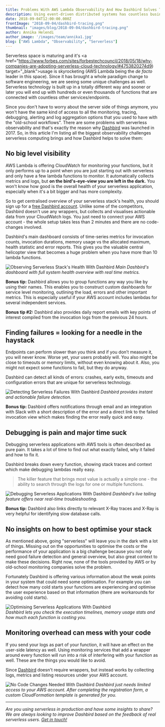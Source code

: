 ```yaml
---
title: Problems With AWS Lambda Observability And How Dashbird Solves Them
description: Using event-driven distributed systems has countless business benefits but easy observability isn't one of them. The more functions you have, the more complicated things get. Fortunately there is a solution for this - Dashbird!
date: 2018-09-04T12:00:00.000Z
frontImage: "2018-09-04/dashbird-tracing.png"
thumbnail: "images/blog/2018-09-04/dashbird-tracing.png"
author: Annika Helendi
author_image: '/images/team/annika1.jpg'
blog: ["AWS Lambda", "Observability", "Serverless"]
---
```


Serverless space is maturing and it's <a href="https://www.forbes.com/sites/forbestechcouncil/2018/05/18/why-companies-are-adopting-serverless-cloud-technology/#4753820274d9) target="_blank">usage is skyrocketing</a> (AWS Lambda being the *de facto* leader in this space). Since it has brought a whole paradigm change to software engineering, we are seeing some unique challenges as well. Serverless technology is built up in a totally different way and sooner or later you will end up with hundreds or even thousands of functions that are connected with countless other services/endpoints.

Since you don't have to worry about the server side of things anymore, you won't have the same kind of access to all the monitoring, tracing, debugging, alerting and log aggregation options that you used to have with the "old-school workflows". There are some problems with serverless observability and that's exactly the reason why [Dashbird](https://dashbird.io) was launched in 2017. So, in this article I'm listing all the biggest observability challenges serverless computing brings and how Dashbird helps to solve them:

## No big level visibility

AWS Lambda is offering CloudWatch for monitoring your functions, but it only performs up to a point when you are just starting out with serverless and only have a few lambda functions to monitor. It automatically collects metrics and logs, but **on the bird's-eye-view you are left in the dark.** You won't know how good is the overall health of your serverless application, especially when it's a bit bigger and has more complexity.  

So to get centralised overview of your serverless stack's health, you should sign up for a [free Dashbird account](https://dashbird.io). Unlike some of the competitors, Dashbird doesn't use any wrappers, but collects and visualises actionable data from your CloudWatch logs. You just need to connect your AWS account - the whole setup takes less than 2 minutes and there are no code-changes involved.

Dashbird's main dashboard consists of time-series metrics for invocation counts, invocation durations, memory usage vs the allocated maximum, health statistic and error reports. This gives you the valuable central helicopter view that becomes a huge problem when you have more than 10 lambda functions.


![Observing Serverless Stack's Health With Dashbird](/images/features/2a-account-wide@2x.jpg)
*Main Dashbird's dashboard with full system health overview with real time metrics.*

**Bonus tip:** Dashbird allows you to group functions any way you like by using their names. This enables you to construct custom dashboards for service level monitoring, outlining the load, errors and other important metrics. This is especially useful if your AWS account includes lambdas for several independent services.

**Bonus tip #2:** Dashbird also provides daily report emails with key points of interest compiled from the invocation logs from the previous 24 hours.


## Finding failures = looking for a needle in the haystack

Endpoints can perform slower than you think and if you don’t measure it, you will never know. Worse yet, your users probably will. You also might be close to timeouts or memory limits, without even knowing about it. Also, you might not expect some functions to fail, but they do anyway.

Dashbird can detect all kinds of errors: crashes, early exits, timeouts and configuration errors that are unique for serverless technology.


![Detecting Serverless Failures With Dashbird](/images/features/error-aggregation@2x.png)
*Dashbird provides instant and actionable failure detection.*

**Bonus tip:** Dashbird offers notifications through email and an integration with Slack with a short description of the error and a direct link to the failed invocation view which makes finding the error really quick and easy.

## Debugging is pain and major time suck

Debugging serverless applications with AWS tools is often described as pure pain. It takes a lot of time to find out what exactly failed, why it failed and how to fix it.

Dashbird breaks down every function, showing stack traces and context which make debugging lambdas really easy.

>The killer feature that brings most value is actually a simple one - the ability to search through the logs for one or multiple functions.



![Debugging Serverless Applications With Dashbird](/images/features/3b-live-tailing@2x.jpg)
*Dashbird's live tailing feature offers near real-time troubleshooting.*

**Bonus tip:** Dashbird also links directly to relevant X-Ray traces and X-Ray is very helpful for identifying slow database calls.



## No insights on how to best optimise your stack

As mentioned above, going "serverless" will leave you in the dark with a lot of things. Missing out on the opportunities to optimise the costs or the performance of your application is a big challenge because you not only need good failure detection and general overview, but also great context to make these decisions. Right now, none of the tools provided by AWS or by old-school monitoring companies solve the problem.

Fortunately Dashbird is offering various information about the weak points in your system that could need some optimisation. For example you can detect how many cold starts your functions are experiencing and optimise the user experience based on that information (there are workarounds for avoiding cold starts).

![Optimising Serverless Applications With Dashbird](/images/features/2d-per-function@2x.jpg)  
*Dashbird lets you check the execution timelines, memory usage stats and how much each function is costing you.*


## Monitoring overhead can mess with your code

If you send your logs as part of your function, it will have an effect on the user-side latency as well. Using monitoring services that add a wrapper around every function will run into a risk of interfering with your function as well. These are the things you would like to avoid.

Since [Dashbird](https://dashbird.io) doesn't require wrappers, but instead works by collecting logs, metrics and listing resources under your AWS account.

![No Code Changes Needed With Dashbird](/images/docs/onboarding.png)
*Dashbird just needs limited access to your AWS account. After completing the registration form, a custom CloudFormation template is generated for you.*


---
*Are you using serverless in production and have some insights to share? We are always looking to improve Dashbird based on the feedback of real serverless users. [Get in touch!](mailto:info@dashbird.io)*
